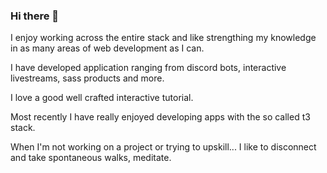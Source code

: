 ### Hi there 👋

I enjoy working across the entire stack and like strengthing my knowledge in as many areas of web development as I can. 

I have developed application ranging from discord bots, interactive livestreams, sass products and more.

I love a good well crafted interactive tutorial. 

Most recently I have really enjoyed developing apps with the so called t3 stack.

When I'm not working on a project or trying to upskill...  I like to disconnect and take spontaneous walks, meditate.

<!--
**KModestas2/KModestas2** is a ✨ _special_ ✨ repository because its `README.md` (this file) appears on your GitHub profile.

Here are some ideas to get you started:

- 🔭 I’m currently working on ...
- 🌱 I’m currently learning ...
- 👯 I’m looking to collaborate on ...
- 🤔 I’m looking for help with ...
- 💬 Ask me about ...
- 📫 How to reach me: ...
- 😄 Pronouns: ...
- ⚡ Fun fact: ...
-->
